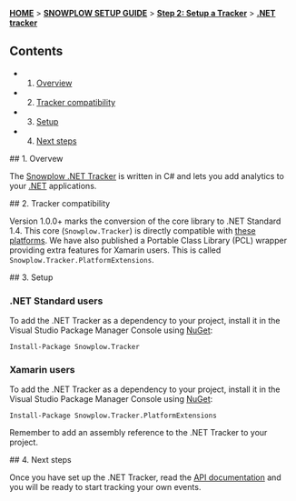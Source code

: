 <a name="top" />

[**HOME**](Home) > [**SNOWPLOW SETUP GUIDE**](Setting-up-Snowplow) > [**Step 2: Setup a Tracker**](Setting-up-a-Tracker) > [**.NET tracker**](.NET-tracker-setup)

## Contents

- 1. [Overview](#overview)
- 2. [Tracker compatibility](#compatibility)  
- 3. [Setup](#setup)
- 4. [Next steps](#next)

<a name="overview" />
## 1. Overvew

The [Snowplow .NET Tracker][dotnet-tracker-github] is written in C# and lets you add analytics to your [.NET][dotnet] applications.

<a name="compatibility" />
## 2. Tracker compatibility

Version 1.0.0+ marks the conversion of the core library to .NET Standard 1.4. This core (`Snowplow.Tracker`) is directly compatible with [these platforms][netstandard-matrix].
We have also published a Portable Class Library (PCL) wrapper providing extra features for Xamarin users. This is called `Snowplow.Tracker.PlatformExtensions`. 

<a name="setup" />
## 3. Setup

### .NET Standard users

To add the .NET Tracker as a dependency to your project, install it in the Visual Studio Package Manager Console using [NuGet][nuget]:

```
Install-Package Snowplow.Tracker
```

### Xamarin users

To add the .NET Tracker as a dependency to your project, install it in the Visual Studio Package Manager Console using [NuGet][nuget]:

```
Install-Package Snowplow.Tracker.PlatformExtensions
```


Remember to add an assembly reference to the .NET Tracker to your project.

<a name="next" />
## 4. Next steps

Once you have set up the .NET Tracker, read the [API documentation][technical-documentation] and you will be ready to start tracking your own events.

[dotnet]: http://www.microsoft.com/net
[dotnet-tracker-github]: https://github.com/snowplow/snowplow-dotnet-tracker
[technical-documentation]: https://github.com/snowplow/snowplow/wiki/.NET-tracker

[nlog]: https://github.com/NLog/NLog
[sider]: https://github.com/chakrit/sider
[nuget]: https://www.nuget.org/
[netstandard-matrix]: https://github.com/dotnet/standard/blob/master/docs/versions.md
